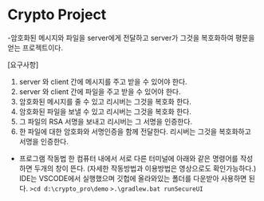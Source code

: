 # Crypto Project 
-암호화된 메시지와 파일을 server에게 전달하고 server가 그것을 복호화하여 평문을 얻는 프로젝트이다.

[요구사항]
1. server 와 client 간에 메시지를 주고 받을 수 있어야 한다.
2. server 와 client 간에 파일을 주고 받을 수 있어야 한다.
3. 암호화된 메시지를 줄 수 있고 리시버는 그것을 복호화 한다.
4. 암호화된 파일을 보낼 수 있고 리시버는 그것을 복호화 한다.
5. 그 파일의 RSA 서명을 보내고 리시버는 그 서명을 인증한다.
6. 한 파일에 대한 암호화와 서명인증을 함께 전달한다. 리시버는 그것을 복호화하고 서명을 인증한다.

- 프로그램 작동법
 한 컴퓨터 내에서 서로 다른 터미널에 아래와 같은 명령어를 작성하면
 두개의 창이 뜬다. (자세한 작동방법과 이용방법은 영상으로도 확인가능하다.)
 IDE는 VSCODE에서 실행했으며 깃헙에 올라와있는 폴더를 다운받아 사용하면 된다. 
```>cd d:\crypto_pro\demo```
```>.\gradlew.bat runSecureUI```

